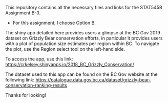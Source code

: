 This repository contains all the necessary files and links for the STAT545B Assignment B-3.
  - For this assignment, I choose Option B. 

The shiny app detailed here provides users a glimpse at the BC Gov 2019 dataset on Grizzly Bear conservation efforts, in particular it provides users with a plot of population size estimates per region within BC. To navigate the plot, use the Region select tool on the left-hand side. 

To access the app, use this link: https://crkelsey.shinyapps.io/2018_BC_Grizzly_Conservation/

The dataset used to this app can be found on the BC Gov website at the following link: https://catalogue.data.gov.bc.ca/dataset/grizzly-bear-conservation-ranking-results

Thanks for looking!


